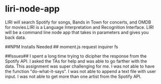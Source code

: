 # liri-node-app
LIRI will search Spotify for songs, Bands in Town for concerts, and OMDB for movies.LIRI is a Language Interpretation and Recognition Interface. LIRI will be a command line node app that takes in parameters and gives you back data.

##NPM Installs Needed ##
moment.js
request 
inquirer
fs

##Issues##
I spent a long time trying to dicipher the response from the Spotify API. I asked the TAs for help and was able to go farther with the data. This assignment was super challenging for me. I was not able to have the function "do-what-it-says". I was not able to append a text file with user input. I was not able to get more than one artist from the Spotify API.

